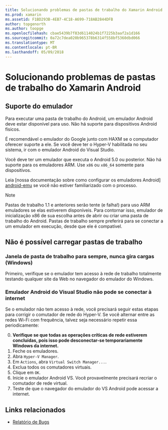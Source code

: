 ```yaml
---
title: Solucionando problemas de pastas de trabalho do Xamarin Android
ms.prod: xamarin
ms.assetid: F1BD293B-4EB7-4C18-A699-718AB2844DFB
author: topgenorth
ms.author: toopge
ms.openlocfilehash: cbae5439b7f83d6114024b1f7225b3aaf2a1d166
ms.sourcegitcommit: 0a72c7dea020b965378b6314f558bf5360dbd066
ms.translationtype: MT
ms.contentlocale: pt-BR
ms.lasthandoff: 05/09/2018
---
```

# <a name="troubleshooting-xamarin-workbooks-on-android"></a>Solucionando problemas de pastas de trabalho do Xamarin Android

## <a name="emulator-support"></a>Suporte do emulador

Para executar uma pasta de trabalho do Android, um emulador Android deve estar disponível para uso. Não há suporte para dispositivos Android físicos.

É recomendável o emulador do Google junto com HAXM se o computador oferecer suporte a ele.
Se você deve ter o Hyper-V habilitada no seu sistema, ir com o emulador Android do Visual Studio.

Você deve ter um emulador que executa o Android 5.0 ou posterior. Não há suporte para os emuladores ARM. Use `x86` ou `x86_64` somente para dispositivos.

Leia [nossa documentação sobre como configurar os emuladores Android] [ android-emu] se você não estiver familiarizado com o processo.

> [!NOTE]
> Pastas de trabalho 1.1 e anteriores serão tente (e falha!) para uso ARM emuladores se elas estiverem disponíveis. Para contornar isso, emulador de inicialização x86 de sua escolha antes de abrir ou criar uma pasta de trabalho do Android. Pastas de trabalho sempre preferirá para se conectar a um emulador em execução, desde que ele é compatível.

## <a name="workbooks-wont-load"></a>Não é possível carregar pastas de trabalho

### <a name="workbook-window-spins-forever-never-loads-windows"></a>Janela de pasta de trabalho para sempre, nunca gira cargas (Windows)

Primeiro, verifique se o emulador tem acesso à rede de trabalho totalmente testando qualquer site da Web no navegador do emulador do Windows.

### <a name="visual-studio-android-emulator-cannot-connect-to-the-internet"></a>Emulador Android do Visual Studio não pode se conectar à internet

Se o emulador não tem acesso à rede, você precisará seguir estas etapas para corrigir o comutador de rede do Hyper-V. Se você alternar entre as redes Wi-Fi com frequência, talvez seja necessário repetir essa periodicamente:

0. **Verifique se que todas as operações críticas de rede estiverem concluídas, pois isso pode desconectar-se temporariamente Windows da internet.**
1. Feche os emuladores.
2. Abra `Hyper-V Manager`.
3. Em `Actions`, abra `Virtual Switch Manager...`.
4. Exclua todos os comutadores virtuais.
5. Clique em `OK`.
6. Inicie o emulador Android VS. Você provavelmente precisará recriar o comutador de rede virtual.
7. Teste de que o navegador do emulador do VS Android pode acessar a internet.

[android-emu]: https://developer.xamarin.com/guides/android/deployment,_testing,_and_metrics/debug-on-emulator/


## <a name="related-links"></a>Links relacionados

- [Relatório de Bugs](~/tools/workbooks/install.md#reporting-bugs)
